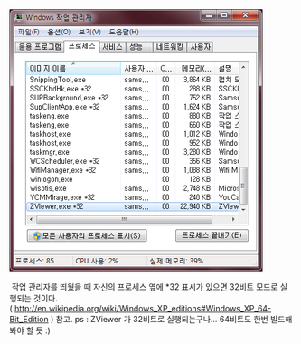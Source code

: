 <img src="캡처.PNG" width="448" height="463" />

 작업 관리자를 띄웠을 때 자신의 프로세스 옆에 \*32 표시가 있으면 32비트 모드로 실행되는 것이다. ( <http://en.wikipedia.org/wiki/Windows_XP_editions#Windows_XP_64-Bit_Edition> ) 참고.
ps : ZViewer 가 32비트로 실행되는구나... 64비트도 한번 빌드해봐야 할 듯 :) 
